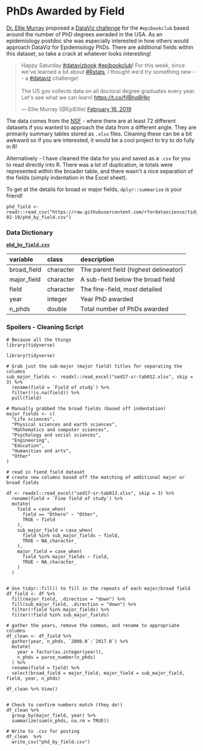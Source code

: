 # PhDs Awarded by Field

[Dr. Ellie Murray](https://twitter.com/EpiEllie) proposed a [DataViz challenge](https://twitter.com/EpiEllie/status/1096876638632140805) for the `#epibookclub` based around the number of PhD degrees awraded in the USA. As an epidemiology postdoc she was especially interested in how others would approach DataViz for Epidemiology PhDs. There are additional fields within this dataset, so take a crack at whatever looks interesting!

<blockquote class="twitter-tweet" data-lang="en"><p lang="en" dir="ltr">Happy Saturday <a href="https://twitter.com/hashtag/datavizbook?src=hash&amp;ref_src=twsrc%5Etfw">#datavizbook</a> <a href="https://twitter.com/hashtag/epibookclub?src=hash&amp;ref_src=twsrc%5Etfw">#epibookclub</a>! For this week, since we&#39;ve learned a bit about <a href="https://twitter.com/hashtag/Rstats?src=hash&amp;ref_src=twsrc%5Etfw">#Rstats</a>, I thought we&#39;d try something new -- a <a href="https://twitter.com/hashtag/dataviz?src=hash&amp;ref_src=twsrc%5Etfw">#dataviz</a> challenge! <br><br>The US gov collects data on all doctoral degree graduates every year. Let&#39;s see what we can learn! <a href="https://t.co/fjIBhq8Hkr">https://t.co/fjIBhq8Hkr</a></p>&mdash; Ellie Murray (@EpiEllie) <a href="https://twitter.com/EpiEllie/status/1096876638632140805?ref_src=twsrc%5Etfw">February 16, 2019</a></blockquote>

The data comes from the [NSF](https://ncses.nsf.gov/pubs/nsf19301/data) - where there are at least 72 different datasets if you wanted to approach the data from a different angle. They are primarily summary tables stored as `.xlsx` files. Cleaning these can be a bit awkward so if you are interested, it would be a cool project to try to do fully in R!

Alternatively - I have cleaned the data for you and saved as a `.csv` for you to read directly into R. There was a lot of duplication, ie totals were represented within the broader table, and there wasn't a nice separation of the fields (simply indentation in the Excel sheet).

To get at the details for broad or major fields, `dplyr::summarize` is your friend!

```{r}
phd_field <- readr::read_csv("https://raw.githubusercontent.com/rfordatascience/tidytuesday/main/data/2019/2019-02-19/phd_by_field.csv")
```

### Data Dictionary

[**`phd_by_field.csv`**](phd_by_field.csv)  

|variable    |class     |description |
|:-----------|:---------|:-----------|
|broad_field |character | The parent field (highest delineator)          |
|major_field |character | A sub-field below the broad field           |
|field       |character | The fine-field, most detailed          |
|year        |integer   | Year PhD awarded       |
|n_phds      |double    | Total number of PhDs awarded       |



### Spoilers - Cleaning Script

```{r}
# Because all the things
library(tidyverse)
```

```{r}
library(tidyverse)

# Grab just the sub-major (major field) titles for separating the columns
sub_major_fields <- readxl::read_excel("sed17-sr-tab012.xlsx", skip = 3) %>%
  rename(field = `Field of study`) %>%
  filter(!is.na(field)) %>%
  pull(field)

# Manually grabbed the broad fields (based off indentation)
major_fields <- c(
  "Life sciences",
  "Physical sciences and earth sciences",
  "Mathematics and computer sciences",
  "Psychology and social sciences",
  "Engineering",
  "Education",
  "Humanities and arts",
  "Other"
)

# read in fiend field dataset
# create new columns based off the matching of additional major or broad fields

df <- readxl::read_excel("sed17-sr-tab013.xlsx", skip = 3) %>%
  rename(field = `Fine field of study`) %>%
  mutate(
    field = case_when(
      field == "Othero" ~ "Other",
      TRUE ~ field
    ),
    sub_major_field = case_when(
      field %in% sub_major_fields ~ field,
      TRUE ~ NA_character_
    ),
    major_field = case_when(
      field %in% major_fields ~ field,
      TRUE ~ NA_character_
    )
  )


# Use tidyr::fill() to fill in the repeats of each major/broad field
df_field <- df %>%
  fill(major_field, .direction = "down") %>%
  fill(sub_major_field, .direction = "down") %>%
  filter(!field %in% major_fields) %>%
  filter(!field %in% sub_major_fields)

# gather the years, remove the commas, and rename to appropriate columns
df_clean <- df_field %>%
  gather(year, n_phds, `2008.0`:`2017.0`) %>%
  mutate(
    year = factor(as.integer(year)),
    n_phds = parse_number(n_phds)
  ) %>%
  rename(field = field) %>%
  select(broad_field = major_field, major_field = sub_major_field, field, year, n_phds)

df_clean %>% View()
```


```{r}

# Check to confirm numbers match (they do!)
df_clean %>% 
  group_by(major_field, year) %>% 
  summarize(sum(n_phds, na.rm = TRUE))
```


```{r}
# Write to .csv for posting
df_clean  %>% 
  write_csv("phd_by_field.csv")
```
